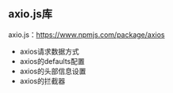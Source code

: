 
## axio.js库

axio.js：https://www.npmjs.com/package/axios

- axios请求数据方式
- axios的defaults配置
- axios的头部信息设置
- axios的拦截器
